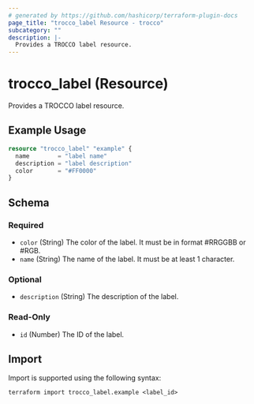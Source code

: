 ```yaml
---
# generated by https://github.com/hashicorp/terraform-plugin-docs
page_title: "trocco_label Resource - trocco"
subcategory: ""
description: |-
  Provides a TROCCO label resource.
---
```


# trocco_label (Resource)

Provides a TROCCO label resource.

## Example Usage

```terraform
resource "trocco_label" "example" {
  name        = "label name"
  description = "label description"
  color       = "#FF0000"
}
```

<!-- schema generated by tfplugindocs -->
## Schema

### Required

- `color` (String) The color of the label. It must be in format #RRGGBB or #RGB.
- `name` (String) The name of the label. It must be at least 1 character.

### Optional

- `description` (String) The description of the label.

### Read-Only

- `id` (Number) The ID of the label.

## Import

Import is supported using the following syntax:

```shell
terraform import trocco_label.example <label_id>
```
